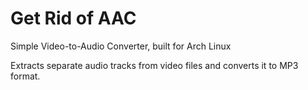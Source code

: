 # Get Rid of AAC

Simple Video-to-Audio Converter, built for Arch Linux

Extracts separate audio tracks from video files and converts it to MP3 format.
